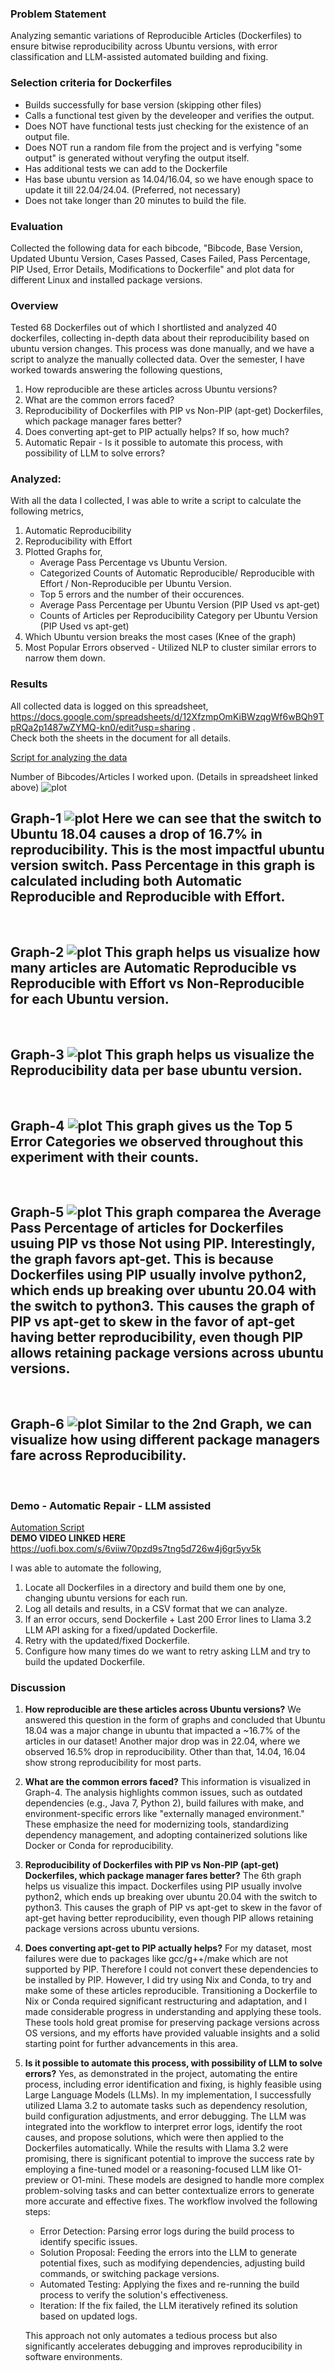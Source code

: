 ### Problem Statement
Analyzing semantic variations of Reproducible Articles (Dockerfiles) to ensure bitwise reproducibility across Ubuntu versions, with error classification and LLM-assisted automated building and fixing.

### Selection criteria for Dockerfiles
- Builds successfully for base version (skipping other files)
- Calls a functional test given by the develeoper and verifies the output.
- Does NOT have functional tests just checking for the existence of an output file.
- Does NOT run a random file from the project and is verfying "some output" is generated without veryfing the output itself.
- Has additional tests we can add to the Dockerfile
- Has base ubuntu version as 14.04/16.04, so we have enough space to update it till 22.04/24.04. (Preferred, not necessary)
- Does not take longer than 20 minutes to build the file.

### Evaluation
Collected the following data for each bibcode, "Bibcode, Base Version, Updated Ubuntu Version, Cases Passed, Cases Failed, Pass Percentage, PIP Used, Error Details, Modifications to Dockerfile" and plot data for different Linux and installed package versions.

### Overview 
Tested 68 Dockerfiles out of which I shortlisted and analyzed 40 dockerfiles, collecting in-depth data about their reproducibility based on ubuntu version changes.
This process was done manually, and we have a script to analyze the manually collected data. 
Over the semester, I have worked towards answering the following questions,

1. How reproducible are these articles across Ubuntu versions?
2. What are the common errors faced?
3. Reproducibility of Dockerfiles with PIP vs Non-PIP (apt-get) Dockerfiles, which package manager fares better?
4. Does converting apt-get to PIP actually helps? If so, how much?
5. Automatic Repair - Is it possible to automate this process, with possibility of LLM to solve errors?


### Analyzed:
With all the data I collected, I was able to write a script to calculate the following metrics,

1. Automatic Reproducibility
2. Reproducibility with Effort
3. Plotted Graphs for,
    - Average Pass Percentage vs Ubuntu Version.
    - Categorized Counts of Automatic Reproducible/ Reproducible with Effort / Non-Reproducible per Ubuntu Version.
    - Top 5 errors and the number of their occurences.
    - Average Pass Percentage per Ubuntu Version (PIP Used vs apt-get)
    - Counts of Articles per Reproducibility Category per Ubuntu Version (PIP Used vs apt-get)
4. Which Ubuntu version breaks the most cases (Knee of the graph)
5. Most Popular Errors observed - Utilized NLP to cluster similar errors to narrow them down.


### Results
All collected data is logged on this spreadsheet, https://docs.google.com/spreadsheets/d/12XfzmpOmKiBWzqgWf6wBQh9TpRQa2p1487wZYMQ-kn0/edit?usp=sharing . 
<br>
Check both the sheets in the document for all details.

[Script for analyzing the data](./analytics_v3.py)

Number of Bibcodes/Articles I worked upon. (Details in spreadsheet linked above)
![plot](./Figure_7.png)

Graph-1
![plot](./Figure_1.png)
Here we can see that the switch to Ubuntu 18.04 causes a drop of 16.7% in reproducibility. This is the most impactful ubuntu version switch.
Pass Percentage in this graph is calculated including both Automatic Reproducible and Reproducible with Effort.
<br>
---
<br>

Graph-2
![plot](./Figure_5.png)
This graph helps us visualize how many articles are Automatic Reproducible vs Reproducible with Effort vs Non-Reproducible for each Ubuntu version.
<br>
---
<br>

Graph-3
![plot](./Figure_6.png)
This graph helps us visualize the Reproducibility data per base ubuntu version.
<br>
---
<br>

Graph-4
![plot](./Figure_3.png)
This graph gives us the Top 5 Error Categories we observed throughout this experiment with their counts.
<br>
---
<br>

Graph-5
![plot](./Figure_2.png)
This graph comparea the Average Pass Percentage of articles for Dockerfiles usuing PIP vs those Not using PIP. Interestingly, the graph favors apt-get. This is because Dockerfiles using PIP usually involve python2, which ends up breaking over ubuntu 20.04 with the switch to python3. This causes the graph of PIP vs apt-get to skew in the favor of apt-get having better reproducibility, even though PIP allows retaining package versions across ubuntu versions.
<br>
---
<br>

Graph-6
![plot](./Figure_4.png)
Similar to the 2nd Graph, we can visualize how using different package managers fare across Reproducibility. 
<br>
---
<br>

### Demo - Automatic Repair - LLM assisted

[Automation Script](./automate_building_dockerfiles.py)
<br>
**DEMO VIDEO LINKED HERE**
<br>
https://uofi.box.com/s/6viiw70pzd9s7tng5d726w4j6gr5yv5k 
<br>

I was able to automate the following, 
1. Locate all Dockerfiles in a directory and build them one by one, changing ubuntu versions for each run. 
2. Log all details and results, in a CSV format that we can analyze.
3. If an error occurs, send Dockerfile + Last 200 Error lines to Llama 3.2 LLM API asking for a fixed/updated Dockerfile.
4. Retry with the updated/fixed Dockerfile.
5. Configure how many times do we want to retry asking LLM and try to build the updated Dockerfile.



### Discussion

1. **How reproducible are these articles across Ubuntu versions?**
    We answered this question in the form of graphs and concluded that Ubuntu 18.04 was a major change in ubuntu that impacted a ~16.7% of the articles in our dataset! Another major drop was in 22.04, where we observed 16.5% drop in reproducibility. Other than that, 14.04, 16.04 show strong reproducibility for most parts.

2. **What are the common errors faced?**
    This information is visualized in Graph-4. The analysis highlights common issues, such as outdated dependencies (e.g., Java 7, Python 2), build failures with make, and environment-specific errors like "externally managed environment." These emphasize the need for modernizing tools, standardizing dependency management, and adopting containerized solutions like Docker or Conda for reproducibility.

3. **Reproducibility of Dockerfiles with PIP vs Non-PIP (apt-get) Dockerfiles, which package manager fares better?**
    The 6th graph helps us visualize this impact. Dockerfiles using PIP usually involve python2, which ends up breaking over ubuntu 20.04 with the switch to python3. This causes the graph of PIP vs apt-get to skew in the favor of apt-get having better reproducibility, even though PIP allows retaining package versions across ubuntu versions.

4. **Does converting apt-get to PIP actually helps?**
    For my dataset, most failures were due to packages like gcc/g++/make which are not supported by PIP. Therefore I could not convert these dependencies to be installed by PIP. However, I did try using Nix and Conda, to try and make some of these articles reproducible. Transitioning a Dockerfile to Nix or Conda required significant restructuring and adaptation, and I made considerable progress in understanding and applying these tools. These tools hold great promise for preserving package versions across OS versions, and my efforts have provided valuable insights and a solid starting point for further advancements in this area.

5. **Is it possible to automate this process, with possibility of LLM to solve errors?**
    Yes, as demonstrated in the project, automating the entire process, including error identification and fixing, is highly feasible using Large Language Models (LLMs). In my implementation, I successfully utilized Llama 3.2 to automate tasks such as dependency resolution, build configuration adjustments, and error debugging. The LLM was integrated into the workflow to interpret error logs, identify the root causes, and propose solutions, which were then applied to the Dockerfiles automatically.
    While the results with Llama 3.2 were promising, there is significant potential to improve the success rate by employing a fine-tuned model or a reasoning-focused LLM like O1-preview or O1-mini. These models are designed to handle more complex problem-solving tasks and can better contextualize errors to generate more accurate and effective fixes.
    The workflow involved the following steps:

    - Error Detection: Parsing error logs during the build process to identify specific issues.
    - Solution Proposal: Feeding the errors into the LLM to generate potential fixes, such as modifying dependencies, adjusting build commands, or switching package versions.
    - Automated Testing: Applying the fixes and re-running the build process to verify the solution's effectiveness.
    - Iteration: If the fix failed, the LLM iteratively refined its solution based on updated logs.

    This approach not only automates a tedious process but also significantly accelerates debugging and improves reproducibility in software environments.

